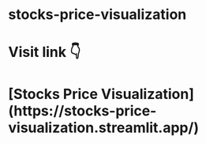 # stocks-price-visualization

<h1>Visit link 👇</h1>

<h1>
  [Stocks Price Visualization](https://stocks-price-visualization.streamlit.app/)
</h1>
